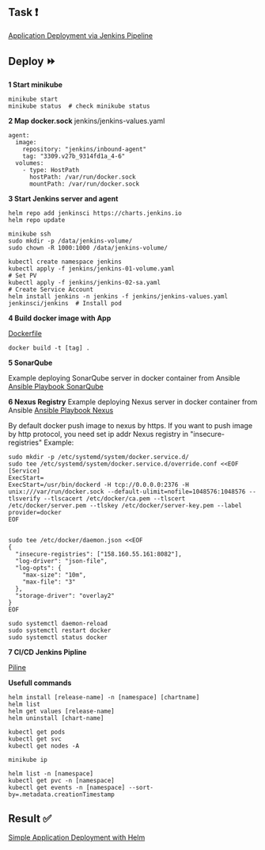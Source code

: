 ## Task :heavy_exclamation_mark:

[Application Deployment via Jenkins Pipeline](https://github.com/rolling-scopes-school/tasks/blob/master/devops/modules/3_ci-configuration/task_6.md)

## Deploy :fast_forward:

**1 Start minikube**

```
minikube start
minikube status  # check minikube status
```

**2 Map docker.sock**
jenkins/jenkins-values.yaml
```
agent:
  image:
    repository: "jenkins/inbound-agent"
    tag: "3309.v27b_9314fd1a_4-6"
  volumes:
    - type: HostPath
      hostPath: /var/run/docker.sock
      mountPath: /var/run/docker.sock
```


**3 Start Jenkins server and agent**
```
helm repo add jenkinsci https://charts.jenkins.io
helm repo update

minikube ssh
sudo mkdir -p /data/jenkins-volume/
sudo chown -R 1000:1000 /data/jenkins-volume/ 

kubectl create namespace jenkins
kubectl apply -f jenkins/jenkins-01-volume.yaml                                   # Set PV
kubectl apply -f jenkins/jenkins-02-sa.yaml                                       # Create Service Account
helm install jenkins -n jenkins -f jenkins/jenkins-values.yaml jenkinsci/jenkins  # Install pod

```

**4 Build docker image with App**

[Dockerfile](https://github.com/gantsevich-yuri/rsschool-devops-course-tasks/blob/task_6/deployment/my-app/Dockerfile)
```
docker build -t [tag] .
```

**5 SonarQube**

Example deploying SonarQube server in docker container from Ansible
[Ansible Playbook SonarQube](https://github.com/gantsevich-yuri/devops-learning/blob/main/sonarqube/ansible/playbook.yaml)

**6 Nexus Registry**
Example deploying Nexus server in docker container from Ansible
[Ansible Playbook Nexus](https://github.com/gantsevich-yuri/devops-learning/blob/main/nexus/ansible/playbook.yaml)

By default docker push image to nexus by https.
If you want to push image by http protocol, you need set ip addr Nexus registry in "insecure-registries"
Example:

```
sudo mkdir -p /etc/systemd/system/docker.service.d/
sudo tee /etc/systemd/system/docker.service.d/override.conf <<EOF
[Service]
ExecStart=
ExecStart=/usr/bin/dockerd -H tcp://0.0.0.0:2376 -H unix:///var/run/docker.sock --default-ulimit=nofile=1048576:1048576 --tlsverify --tlscacert /etc/docker/ca.pem --tlscert /etc/docker/server.pem --tlskey /etc/docker/server-key.pem --label provider=docker
EOF


sudo tee /etc/docker/daemon.json <<EOF
{
  "insecure-registries": ["158.160.55.161:8082"],
  "log-driver": "json-file",
  "log-opts": {
    "max-size": "10m",
    "max-file": "3"
  },
  "storage-driver": "overlay2"
}
EOF

sudo systemctl daemon-reload
sudo systemctl restart docker
sudo systemctl status docker
```


**7 CI/CD Jenkins Pipline**

[Piline](https://github.com/gantsevich-yuri/rsschool-devops-course-tasks/blob/task_6/deployment/Jenkinsfile)


**Usefull commands**
```
helm install [release-name] -n [namespace] [chartname]
helm list
helm get values [release-name]
helm uninstall [chart-name]

kubectl get pods
kubectl get svc
kubectl get nodes -A

minikube ip

helm list -n [namespace]
kubectl get pvc -n [namespace]
kubectl get events -n [namespace] --sort-by=.metadata.creationTimestamp
```

## Result :white_check_mark:

[Simple Application Deployment with Helm](https://github.com/gantsevich-yuri/rsschool-devops-course-tasks/pull/6)
